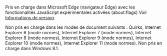 Pris en charge dans Microsoft Edge (navigateur Edge) avec les fonctionnalités JavaScript expérimentales activées (about:flags) Voir [Informations de version](../../../javascript/reference/javascript-version-information.md).  
  
 Non pris en charge dans les modes de document suivants : Quirks, Internet Explorer 6 (mode normes), Internet Explorer 7 (mode normes), Internet Explorer 8 (mode normes), Internet Explorer 9 (mode normes), Internet Explorer 10 (mode normes), Internet Explorer 11 (mode normes). Non pris en charge dans Windows 8.1.